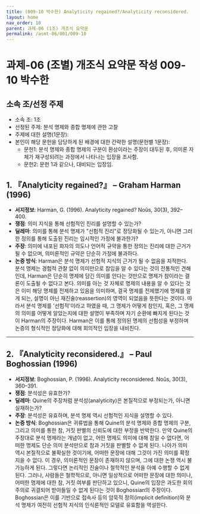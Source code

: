 ```yaml
---
title: (009-10 박수한) Analyticity regained?/Analyticity reconsidered.
layout: home
nav_order: 10
parent: 과제-06 (1조) 개조식 요약문
permalink: /asmt-06/001/009-10
---
```


# 과제-06 (조별) 개조식 요약문 작성 009-10 박수한

## 소속 조/선정 주제

- 소속 조: 1조
- 선정된 주제: 분석 명제와 종합 명제에 관한 고찰
- 주제에 대한 설명(1문장): 
- 본인이 해당 문헌을 담당하게 된 배경에 대한 간략한 설명(문헌별 1문장):  
  - 문헌1: 분석 명제와 종합 명제의 구분이 환상이라는 주장이 대두된 후, 의미론 자체가 재구성되려는 과정에서 나타나는 입장을 조사함. 
  - 문헌2: 문헌 1과 같으나, 대비되는 입장임. 

## 1. 『Analyticity regained?』 – Graham Harman (1996)

- **서지정보**: Harman, G. (1996). Analyticity regained? Noûs, 30(3), 392–400.
- **쟁점**: 의미 지식을 통해 선험적인 진리를 설명할 수 있는가? 
- **딜레마**: 의미를 통해 분석 명제가 "선험적 진리"로 정당화될 수 있는가, 아니면 그러한 정의를 통해 도출된 진리는 임시적인 가정에 불과한가? 
- **주장**: 의미에 내포된 화자의 의도나 언어적 규약을 통한 정의는 진리에 대한 근거가 될 수 없으며, 의미론적인 규약은 단순히 가정에 불과하다. 
- **논증 방식**: Harman은 분석 명제가 선험적 지식의 근거가 될 수 없음을 지적한다. 분석 명제는 경험적 관찰 없이 의미만으로 참임을 알 수 있다는 것이 전통적인 견해인데, Harman은 단순히 명제에 담긴 의미를 안다는 것만으로 명제가 참이라는 결론이 도출될 수 없다고 본다. 의미를 아는 것 자체로 명제의 내용을 알 수 있다는 것은 이미 해당 명제를 전제하고 있음을 의미하며, 결국 명제를 전제했기에 명제를 알게 되는, 설명이 아닌 재진술(reassertion)의 영역이 되었음을 뜻한다는 것이다. 따라서 분석 명제를 '선험적'이라고 하였을 때, 그 명제가 어떻게 참인지, 혹은, 그 명제의 의미를 어떻게 알았는지에 대한 설명이 부족하며 자기 순환에 빠지게 된다는 것이 Harman의 주장이다. Harman은 이를 통헤 정의된 명제의 선험성을 부정하며 논증의 형식적인 정당화에 대해 회의적인 입장을 내비친다. 

---

## 2. 『Analyticity reconsidered.』 – Paul Boghossian (1996)

- **서지정보**: Boghossian, P. (1996). Analyticity reconsidered. Noûs, 30(3), 360–391.
- **쟁점**: 분석성은 유효한가? 
- **딜레마**: Quine의 주장처럼 분석성(analyticity)은 본질적으로 부정되는가, 아니면 실재하는가? 
- **주장**: 분석성은 유효하며, 분석 명제 역시 선험적인 지식을 설명할 수 있다. 
- **논증 방식**: Boghossian은 귀류법을 통해 Quine의 분석 명제와 종합 명제의 구분, 그리고 의미를 통한 참, 거짓 판별의 신뢰도에 대한 부정을 반박한다. 만약 Quine의 주장대로 분석 명제라는 개념이 없고, 어떤 명제도 의미에 대해 참일 수 없다면, 어떠한 명제도 단순 의미 분석만으로 참과 거짓을 판별할 수 없게 된다. 나아가 의미 역시 본질적으로 불확실한 것이기에, 어떠한 문장에 대해 그것이 가진 의미를 확정지을 수 없다. 이 경우, 의미론적인 문장이 존재하지 않으며, 그에 대한 논쟁 역시 불가능하게 된다. 그렇다면 논리적인 진술이나 철학적인 분석을 아예 수행할 수 없게 된다. 그러나, 사람들은 철학적으로, 아니면 일상적으로 어떠한 문장에 대한 의미나, 어떠한 명제에 대한 참, 거짓 여부를 판단하고 있으니, Quine의 입장은 과도한 회의주의로 귀결되어 받아들일 수 없게 된다는 것이 Boghossian의 주장이다. Boghossian은 이를 기반으로 접속사 등의 암묵적 정의(implicit definition)와 분석 명제가 여전히 선험적 지식의 인식론적인 모델로 유효함을 역설한다. 
